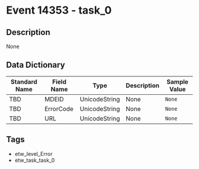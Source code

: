 # Event 14353 - task_0

## Description
None

## Data Dictionary
|Standard Name|Field Name|Type|Description|Sample Value|
|---|---|---|---|---|
|TBD|MDEID|UnicodeString|None|`None`|
|TBD|ErrorCode|UnicodeString|None|`None`|
|TBD|URL|UnicodeString|None|`None`|

## Tags
* etw_level_Error
* etw_task_task_0